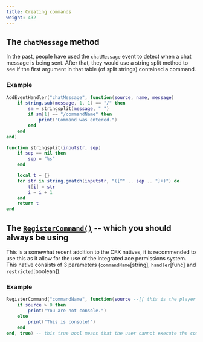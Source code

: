 ```yaml
---
title: Creating commands
weight: 432
---
```


## The `chatMessage` method
In the past, people have used the `chatMessage` event to detect when a chat message is being sent. After that, they would use a string split method to see if the first argument in that table (of split strings) contained a command.

### Example
```lua
AddEventHandler("chatMessage", function(source, name, message)
    if string.sub(message, 1, 1) == "/" then
        sm = stringsplit(message, " ")
        if sm[1] == "/commandName" then
            print("Command was entered.")
        end
    end
end)

function stringsplit(inputstr, sep)
    if sep == nil then
        sep = "%s"
    end

    local t = {}
    for str in string.gmatch(inputstr, "([^" .. sep .. "]+)") do
        t[i] = str
        i = i + 1
    end
    return t
end
```

## The [`RegisterCommand()`](https://runtime.fivem.net/doc/natives/#_0x5FA79B0F) -- which you should always be using
This is a somewhat recent addition to the CFX natives, it is recommended to use this as it allow for the use of the integrated ace permissions system. This native consists of 3 parameters (`commandName`[string], `handler`[func] and `restricted`[boolean]).

### Example
```lua
RegisterCommand("commandName", function(source --[[ this is the player ID: a number ]], args --[[ this is a table of the arguments provided ]], rawCommand --[[ this is what the user entered]])
    if source > 0 then
        print("You are not console.")
    else
        print("This is console!")
    end
end, true) -- this true bool means that the user cannot execute the command unless they have the 'command.commandName' ace allowed to one of their identifiers.
```
